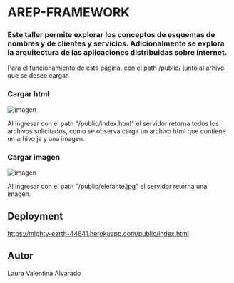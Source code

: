 # AREP-FRAMEWORK


### Este taller permite explorar los conceptos de esquemas de nombres y de clientes y servicios. Adicionalmente se explora la arquitectura de las aplicaciones distribuidas sobre internet.

Para el funcionamiento de esta página, con el path /public/ junto al arhivo que se desee cargar.

### Cargar html

![imagen](https://user-images.githubusercontent.com/98195579/189561847-b44da4fe-83ec-4432-8ccd-bd0283a8a3ab.png)

Al ingresar con el path "/public/index.html" el servidor retorna todos los archivos solicitados, como se observa carga un archivo html que contiene un arhivo js y una imagen. 

### Cargar imagen

![imagen](https://user-images.githubusercontent.com/98195579/189562008-6acfaa18-80ef-439f-8e77-aa9f3911eea9.png)

Al ingresar con el path "/public/elefante.jpg" el servidor retorna una imagen.

## Deployment

https://mighty-earth-44641.herokuapp.com/public/index.html

## Autor

Laura Valentina Alvarado



